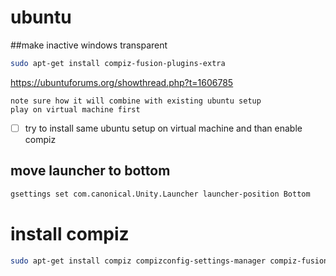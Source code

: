 # ubuntu

##make inactive windows transparent
```bash
sudo apt-get install compiz-fusion-plugins-extra
```

https://ubuntuforums.org/showthread.php?t=1606785

```
note sure how it will combine with existing ubuntu setup
play on virtual machine first
```
- [ ] try to install same ubuntu setup on virtual machine and than enable compiz

## move launcher to bottom
```bash
gsettings set com.canonical.Unity.Launcher launcher-position Bottom
```


# install compiz
```bash
sudo apt-get install compiz compizconfig-settings-manager compiz-fusion-plugins-extra compiz-fusion-plugins-main compiz-plugins
```
